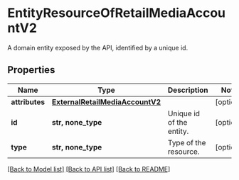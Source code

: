 # EntityResourceOfRetailMediaAccountV2

A domain entity exposed by the API, identified by a unique id.

## Properties
Name | Type | Description | Notes
------------ | ------------- | ------------- | -------------
**attributes** | [**ExternalRetailMediaAccountV2**](ExternalRetailMediaAccountV2.md) |  | [optional] 
**id** | **str, none_type** | Unique id of the entity. | [optional] 
**type** | **str, none_type** | Type of the resource. | [optional] 

[[Back to Model list]](../README.md#documentation-for-models) [[Back to API list]](../README.md#documentation-for-api-endpoints) [[Back to README]](../README.md)


